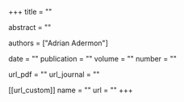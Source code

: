 +++
title = ""

abstract = ""

authors = ["Adrian Adermon"]

date = ""
publication = ""
volume = ""
number = ""

url_pdf = ""
url_journal = ""

[[url_custom]]
name = ""
url = ""
+++
